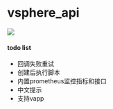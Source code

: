 # vsphere_api

![](https://dengzhehang.oss-cn-chengdu.aliyuncs.com/automation/20220424185956.png)

#### todo list
* 回调失败重试
* 创建后执行脚本
* 内置prometheus监控指标和接口
* 中文提示
* 支持vapp